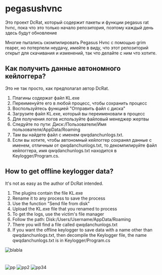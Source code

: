 # pegasushvnc

Это проект DcRat, который содержит пакеты и функции pegasus rat hvnc, пока что это только начало репозитория, поэтому каждый день здесь будут обновление 

Многие пытались скомпилировать Pegasus Hvnc с помощью grim reaper, но потерпели неудачу, имейте в виду, что этот репозиторий открыт для скачивания и изменений, так что делайте с ним что хотите.

## Как получить данные автономного кейлоггера?
Это не так просто, как предполагал автор DcRat.
1) Плагины содержат файл KL.exe
2) Переименуйте его в любой процесс, чтобы сохранить процесс
3) Воспользуйтесь функцией "Отправить файл с диска"
4) Загрузите файл KL.exe, который вы переименовали в процесс
5) Для получения логов используйте файловый менеджер жертвы
6) Следуйте по пути: Диск:/Пользователи/Имя пользователя/AppData/Roaming
7) Там вы найдете файл с именем qwqdanchunlogs.txt.
8) Если вы хотите, чтобы автономный кейлоггер сохранял данные с именем, отличным от qwqdanchunlogs.txt, то декомпилируйте файл кейлоггера, имя qwqdanchunlogs.txt находится в Keylogger/Program.cs.



## How to get offline keylogger data?
It's not as easy as the author of DcRat intended.
1) The plugins contain the file KL.exe
2) Rename it to any process to save the process
3) Use the function "Send file from disk"
4) Upload the KL.exe file that you renamed to process
5) To get the logs, use the victim's file manager
6) Follow the path: Disk:/Users/Username/AppData/Roaming
7) There you will find a file called qwqdanchunlogs.txt
8) If you want the offline keylogger to save data with a name other than qwqdanchunlogs.txt, then decompile the Keylogger file, the name qwqdanchunlogs.txt is in Keylogger/Program.cs

![blabla](https://user-images.githubusercontent.com/108375436/187451734-030f4480-5cd2-4008-9966-602b702bf74d.png)

#

![pp](https://user-images.githubusercontent.com/108375436/187348983-eca1eb4a-d0ab-4e49-880d-b8823ee5db94.png)
![pp2](https://user-images.githubusercontent.com/108375436/187348986-9d04fd45-1bf5-4b3b-9653-c8dc2d8c238f.png)
![pp34](https://user-images.githubusercontent.com/108375436/187348988-90f58730-9f4d-41e9-8756-c48c3f037bca.png)



